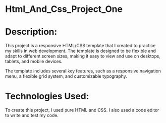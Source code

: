 # Html_And_Css_Project_One
# Description:
This project is a responsive HTML/CSS template that I created to practice my skills in web development. The template is designed to be flexible and adapt to different screen sizes, making it easy to view and use on desktops, tablets, and mobile devices.

The template includes several key features, such as a responsive navigation menu, a flexible grid system, and customizable typography. 

# Technologies Used:
To create this project, I used pure HTML and CSS. I also used a code editor to write and test my code.
